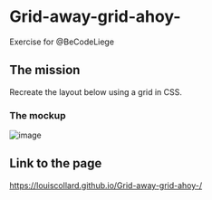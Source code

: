 # Grid-away-grid-ahoy-
Exercise for @BeCodeLiege

## The mission
Recreate the layout below using a grid in CSS.

### The mockup
![image](https://github.com/becodeorg/LIE-Jepsen-6/blob/master/01-the-field/04-html-css/02-css/02-grid/images/exercise-2.png)

## Link to the page
https://louiscollard.github.io/Grid-away-grid-ahoy-/
